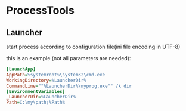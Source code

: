# ProcessTools

## Launcher

start process according to configuration file(ini file encoding in UTF-8)

this is an example (not all parameters are needed):

``` ini
[LaunchApp]
AppPath=%systemroot%\system32\cmd.exe
WorkingDirectory=%LauncherDir%
CommandLine=""%LauncherDir%\myprog.exe"" /k dir
[EnvironmentVariables]
_LauncherDir=%LauncherDir%
Path=C:\my\path;%Path%
```
